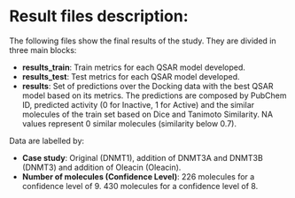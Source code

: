 # Result files  description:

The following files show the final results of the study. They are divided in three main blocks:
 - **results_train**: Train metrics for each QSAR model developed.
 - **results_test**: Test metrics for each QSAR model developed.
 - **results**: Set of predictions over the Docking data with the best QSAR model based on its metrics. The predictions are composed by PubChem ID, predicted activity (0 for Inactive, 1 for Active) and the similar molecules of the train set based on Dice and Tanimoto Similarity. NA values represent 0 similar molecules (similarity below 0.7).

Data are labelled by:
 - **Case study**: Original (DNMT1), addition of DNMT3A and DNMT3B (DNMT3) and addition of Oleacin (Oleacin).
 - **Number of molecules (Confidence Level)**: 226 molecules for a confidence level of 9. 430 molecules for a confidence level of 8.
